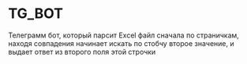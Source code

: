 # TG_BOT
Телеграмм бот, который парсит Excel файл сначала по страничкам, находя совпадения начинает искать по стобчу второе значение, и выдает ответ из второго поля этой строчки
